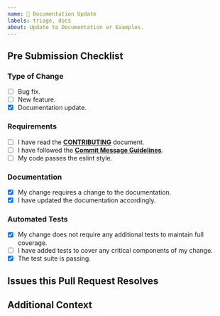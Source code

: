 ```yaml
---
name: 📝 Documentation Update
labels: triage, docs
about: Update to Documentation or Examples.
---
```


## Pre Submission Checklist

<!-- Put an `x` in all the boxes that apply: -->

### Type of Change
- [ ] Bug fix.
- [ ] New feature.
- [x] Documentation update.

### Requirements
- [ ] I have read the [**CONTRIBUTING**](CONTRIBUTING.md) document.
- [ ] I have followed the [**Commit Message Guidelines**](CONTRIBUTING.md#git-commit-messages).
- [ ] My code passes the eslint style.

### Documentation
- [x] My change requires a change to the documentation.
- [x] I have updated the documentation accordingly.

### Automated Tests
- [x] My change does not require any additional tests to maintain full coverage.
- [ ] I have added tests to cover any critical components of my change.
- [x] The test suite is passing.

## Issues this Pull Request Resolves

<!-- Tag any issues this pull request resolves here. -->

## Additional Context

<!-- Add any additional notes, motivations or contexts here. -->
